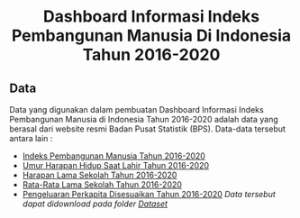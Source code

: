 <h1 align='center'> Dashboard Informasi Indeks Pembangunan Manusia Di Indonesia Tahun 2016-2020</h1>

## Data
Data yang digunakan dalam pembuatan Dashboard Informasi Indeks Pembangunan Manusia di Indonesia Tahun 2016-2020 adalah data yang berasal dari website resmi Badan Pusat Statistik (BPS). Data-data tersebut antara lain :
* [Indeks Pembangunan Manusia Tahun 2016-2020](https://bps.go.id/indicator/26/413/1/-metode-baru-indeks-pembangunan-manusia.html)
* [Umur Harapan Hidup Saat Lahir Tahun 2016-2020](https://bps.go.id/indicator/26/414/1/-metode-baru-umur-harapan-hidup-saat-lahir-uhh-.html)
* [Harapan Lama Sekolah Tahun 2016-2020](https://bps.go.id/indicator/26/417/1/-metode-baru-harapan-lama-sekolah.html)
* [Rata-Rata Lama Sekolah Tahun 2016-2020](https://bps.go.id/indicator/26/415/1/-metode-baru-rata-rata-lama-sekolah.html)
* [Pengeluaran Perkapita Disesuaikan Tahun 2016-2020](https://bps.go.id/indicator/26/416/1/-metode-baru-pengeluaran-per-kapita-disesuaikan.html)
 _Data tersebut dapat didownload pada folder [Dataset](https://github.com/fadilaahmad16/fadilaahmad16/tree/main/Dataset)_
